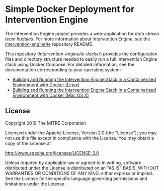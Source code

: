 Simple Docker Deployment for Intervention Engine
================================================

The Intervention Engine project provides a web-application for *data-driven team huddles*. For more information about Intervention Engine, see the [intervention-engine/ie](https://github.com/intervention-engine/ie) repository README.

This repository (_intervention-engine/ie-docker_) provides the configuration files and directory structure needed to easily run a full Intervention Engine stack using Docker Compose.  For detailed information, see the documentation corresponding to your operating system:

* [Building and Running the Intervention Engine Stack in a Containerized Environment with Docker (Linux)](https://github.com/intervention-engine/ie-docker/blob/master/docs/docker-linux.md)
* [Building and Running the Intervention Engine Stack in a Containerized Environment with Docker (Mac OS X)](https://github.com/intervention-engine/ie-docker/blob/master/docs/docker-mac.md)

License
-------

Copyright 2016 The MITRE Corporation

Licensed under the Apache License, Version 2.0 (the "License"); you may not use this file except in compliance with the License. You may obtain a copy of the License at

http://www.apache.org/licenses/LICENSE-2.0

Unless required by applicable law or agreed to in writing, software distributed under the License is distributed on an "AS IS" BASIS, WITHOUT WARRANTIES OR CONDITIONS OF ANY KIND, either express or implied. See the License for the specific language governing permissions and limitations under the License.